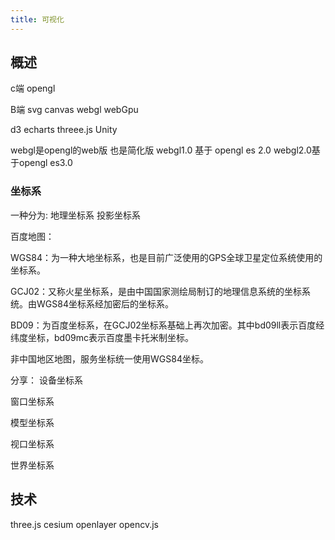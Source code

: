 ```yaml
---
title: 可视化
---
```


## 概述
c端 opengl

B端 svg  canvas  webgl webGpu


d3 echarts  threee.js  Unity


webgl是opengl的web版 也是简化版 
webgl1.0 基于  opengl es 2.0  webgl2.0基于opengl es3.0


### 坐标系
一种分为: 地理坐标系 投影坐标系

百度地图：

WGS84：为一种大地坐标系，也是目前广泛使用的GPS全球卫星定位系统使用的坐标系。

GCJ02：又称火星坐标系，是由中国国家测绘局制订的地理信息系统的坐标系统。由WGS84坐标系经加密后的坐标系。

BD09：为百度坐标系，在GCJ02坐标系基础上再次加密。其中bd09ll表示百度经纬度坐标，bd09mc表示百度墨卡托米制坐标。

非中国地区地图，服务坐标统一使用WGS84坐标。


分享：
设备坐标系 

窗口坐标系

模型坐标系

视口坐标系

世界坐标系


## 技术 
three.js  cesium openlayer  opencv.js